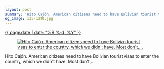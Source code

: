 ```yaml
---
layout: post
summary: 'Hito Cajón. American citizens need to have Bolivian tourist visas to enter the country, which we didn&#x27;t have. Most don&#x27;t,...'
og_image: 135-1280.jpg
---
```


<div class="post">
 <time>
  <a href="/135">
   {{ page.date | date: "%B %-d, %Y" }}
  </a>
 </time>
 <a href="/135">
  <figure data-taken="11/6/2013">
   <img alt="Hito Cajón. American citizens need to have Bolivian tourist visas to enter the country, which we didn't have. Most don't,..." sizes="(min-width: 700px) 50vw, calc(100vw - 2rem)" src="{{ site.assets_url }}/135-640.jpg" srcset="{{ site.assets_url }}/135-1280.jpg 1280w, {{ site.assets_url }}/135-960.jpg 960w, {{ site.assets_url }}/135-640.jpg 640w, {{ site.assets_url }}/135-320.jpg 320w"/>
  </figure>
 </a>
 <span>
  Hito Cajón. American citizens need to have Bolivian tourist visas to enter the country, which we didn't have. Most don't,...
 </span>
</div>
